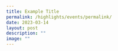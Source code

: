 ```yaml
---
title: Example Title
permalink: /highlights/events/permalink/
date: 2023-03-14
layout: post
description: ""
image: ""
---
```

